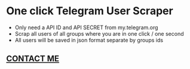 # One click Telegram User Scraper

- Only need a API ID and API SECRET from my.telegram.org
- Scrap all users of all groups where you are in one click / one second
- All users will be saved in json format separate by groups ids



## [CONTACT ME](https://t.me/Z1dev)
